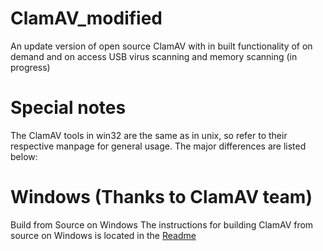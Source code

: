 # ClamAV_modified
An update version of open source ClamAV with in built functionality of on demand and on access USB virus scanning and memory scanning (in progress)

# Special notes
The ClamAV tools in win32 are the same as in unix, so refer to their respective manpage for general usage. The major differences are listed below:

# Windows (Thanks to ClamAV team)
Build from Source on Windows
The instructions for building ClamAV from source on Windows is located in the [Readme](https://github.com/Cisco-Talos/clamav-devel/blob/dev/0.103/win32/README.md)
